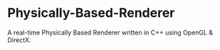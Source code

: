 # Physically-Based-Renderer
 A real-time Physically Based Renderer written in C++ using OpenGL & DirectX.
